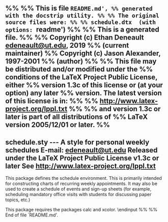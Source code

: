 %%
%% This is file `README.md',
%% generated with the docstrip utility.
%%
%% The original source files were:
%%
%% schedule.dtx  (with options: `readme')
%% 
%% This is a generated file.
%% 
%% Copyright (c) Ethan Deneault <edeneault@ut.edu>, 2019
%%                       (current maintainer)
%% Copyright (c) Jason Alexander, 1997-2001
%%                        (author)
%% 
%% This file may be distributed and/or modified under the
%% conditions of the LaTeX Project Public License, either
%% version 1.3c of this license or (at your option) any later
%% version. The latest version of this license is in:
%% 
%% http://www.latex-project.org/lppl.txt
%% 
%% and version 1.3c or later is part of all distributions of
%% LaTeX version 2005/12/01 or later.
%% 
----------------------------------------------------------------
schedule.sty --- A style for personal weekly schedules
E-mail: edeneault@ut.edu
Released under the LaTeX Project Public License v1.3c or later
See http://www.latex-project.org/lppl.txt
----------------------------------------------------------------

This package defines the schedule environment. This is primarily intended for
constructing charts of recurring weekly appointments.  It may also
be used to create a schedule of events and sign-up sheets (for example,
scheduling mandatory office visits with students for discussing paper topics,
etc.)

This package requires the packages calc and xcolor.
\endinput
%%
%% End of file `README.md'.
